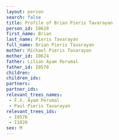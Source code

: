 ```yaml
---
layout: person
search: false
title: Profile of Brian Pieris Tavarayan
person_id: I0628
first_name: Brian
last_name: Pieris Tavarayan
full_name: Brian Pieris Tavarayan
mother: Michael Pieris Tavarayan
mother_id: I0624
father: Lilian Ayam Perumal
father_id: I0578
children:
children_ids:
partners:
partner_ids:
relevant_trees_names:
 - F.X. Ayam Perumal
 - Paul Pieris Tavarayan
relevant_trees_ids:
 - I0576
 - I1026
sex: M
---
```


